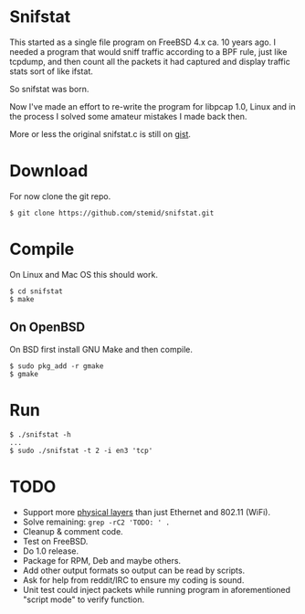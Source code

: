 # Snifstat

This started as a single file program on FreeBSD 4.x ca. 10 years ago. I needed a program that would sniff traffic according to a BPF rule, just like tcpdump, and then count all the packets it had captured and display traffic stats sort of like ifstat. 

So snifstat was born. 

Now I've made an effort to re-write the program for libpcap 1.0, Linux and in the process I solved some amateur mistakes I made back then. 

More or less the original snifstat.c is still on [gist](https://gist.github.com/stemid/8946ac0beeadbfc894421be449ea31e9).


# Download

For now clone the git repo. 

	$ git clone https://github.com/stemid/snifstat.git

# Compile

On Linux and Mac OS this should work.

	$ cd snifstat
	$ make

## On OpenBSD

On BSD first install GNU Make and then compile. 

	$ sudo pkg_add -r gmake
	$ gmake

# Run

	$ ./snifstat -h
	...
	$ sudo ./snifstat -t 2 -i en3 'tcp'

# TODO

 * Support more [physical layers](http://www.tcpdump.org/linktypes.html) than just Ethernet and 802.11 (WiFi).
 * Solve remaining: ``grep -rC2 'TODO: ' .``
 * Cleanup & comment code.
 * Test on FreeBSD.
 * Do 1.0 release.
 * Package for RPM, Deb and maybe others.
 * Add other output formats so output can be read by scripts.
 * Ask for help from reddit/IRC to ensure my coding is sound.
 * Unit test could inject packets while running program in aforementioned "script mode" to verify function.

